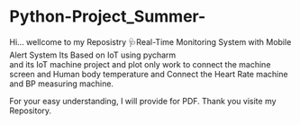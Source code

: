 # Python-Project_Summer-
Hi... wellcome to my Reposistry 
🩺Real-Time Monitoring System with Mobile Alert System Its Based on IoT
using pycharm  
and its 
IoT machine project and plot only work to connect the machine screen and Human body temperature and Connect the Heart Rate machine and BP measuring machine. 

For your easy understanding, I will provide for PDF. Thank you visite my Repository. 
